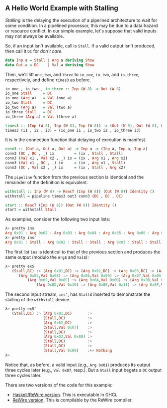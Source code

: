 
## A Hello World Example with Stalling

*Stalling* is the delaying the execution of a pipelined architecture to wait for some condition. In a pipelined processor, this may be due to a data hazard or resource conflict. In our simple example, let's suppose that valid inputs may not always be available.

So, if an input isn't available, call is `Stall`. If a valid output isn't produced, then call it
`DC` for *don't care*. 
```haskell
data Inp a = Stall | Arg a deriving Show
data Out a = DC    | Val a deriving Show 
```

Then, we'll lift `one`, `two`, and `three` to `io_one`, `io_two`, and `io_three`, respectively, and define `times3` as before.
```haskell
io_one , io_two , io_three :: Inp (W 8) -> Out (W 8)
io_one Stall     = DC
io_one (Arg a)   = Val (one a)
io_two Stall     = DC
io_two (Arg a)   = Val (two a)
io_three Stall   = DC
io_three (Arg a) = Val (three a)

times3 :: (Inp (W 8), Inp (W 8), Inp (W 8)) -> (Out (W 8), Out (W 8), Out (W 8))
times3 (i1 , i2 , i3) = (io_one i1 , io_two i2 , io_three i3)
```

It is in the connection function that delaying of execution is manifest.
```haskell
conn3 :: (Out a, Out a, Out a) -> Inp a -> (Inp a, Inp a, Inp a)
conn3 (DC , DC , _) ix         = (ix , Stall , Stall)
conn3 (Val x1 , Val x2 , _) ix = (ix , Arg x1 , Arg x2)
conn3 (Val x1 , DC , _) ix     = (ix , Arg x1 , Stall)
conn3 (DC , Val x2 , _) ix     = (ix , Stall , Arg x2)
```

The `pipeline` function from the previous section is identical and the remainder of the definition is equivalent.
```haskell
withstall :: Inp (W 8) -> ReacT (Inp (W 8)) (Out (W 8)) Identity ()
withstall = pipeline times3 out3 conn3 (DC , DC , DC)

start :: ReacT (Inp (W 8)) (Out (W 8)) Identity ()
start = withstall Stall
```

As examples, consider the following two input lists:
```haskell
λ> pretty ins
Arg 0x01 : Arg 0x02 : Arg 0x03 : Arg 0x04 : Arg 0x05 : Arg 0x06 : Arg 0x07 : Arg 0x08 : Arg 0x09 : Arg 0x0A : Arg 0x0B : Arg 0x0C : Arg 0x0D : Arg 0x0E : Arg 0x0F : []
λ> pretty ins'
Arg 0x01 : Stall : Arg 0x02 : Stall : Stall : Arg 0x03 : Stall : Stall : Stall : []
```

The first list `ins` is identical to that of the previous section and produces the same output (modulo the `Arg`s and `Val`s):
```haskell
λ> pretty exS
   (Stall,DC) :> (Arg 0x01,DC) :> (Arg 0x02,DC) :> (Arg 0x03,DC) :> (Arg 0x04,Val 0x07) :> 
      (Arg 0x05,Val 0x08) :> (Arg 0x06,Val 0x09) :> (Arg 0x07,Val 0x0A) :> (Arg 0x08,Val 0x0B) :> 
	      (Arg 0x09,Val 0x0C) :> (Arg 0x0A,Val 0x0D) :> (Arg 0x0B,Val 0x0E) :> (Arg 0x0C,Val 0x0F) :> 
		      (Arg 0x0D,Val 0x10) :> (Arg 0x0E,Val 0x11) :> (Arg 0x0F,Val 0x12) :+> Nothing
```

The second input stream, `ins'`, has `Stall`s inserted to demonstrate the stalling of the `withstall` device. 
```haskell
λ> pretty exS'
   (Stall,DC) :> (Arg 0x01,DC)       :> 
                 (Stall,DC)          :> 
				 (Arg 0x02,DC)       :> 
				 (Stall,Val 0x07)    :> 
				 (Stall,DC)          :> 
				 (Arg 0x03,Val 0x08) :> 
				 (Stall,DC)          :> 
				 (Stall,DC)          :> 
				 (Stall,Val 0x09)    :+> Nothing
λ> 
```
Notice that, as before, a valid input (e.g., `Arg 0x01`) produces its output three cycles later (e.g., `Val 0x07`, resp.). But a `Stall` input begets a `DC` output three cycles later.

There are two versions of the code for this example:
  - [Haskell/ReWire version](https://github.com/harrisonwl/rwcrypto/blob/main/src/pipelining/WithStallPipe123.hs). This is executable in GHCi.
  - [ReWire version](https://github.com/harrisonwl/rwcrypto/blob/main/src/pipelining/RW_WithStallPipe123.hs). This is compilable by the ReWire compiler.


